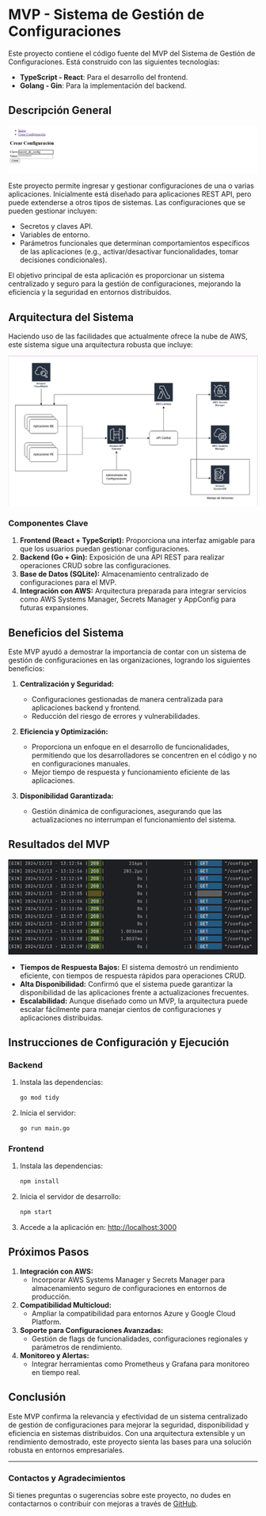 # MVP - Sistema de Gestión de Configuraciones

Este proyecto contiene el código fuente del MVP del Sistema de Gestión de Configuraciones. Está construido con las siguientes tecnologías:

- **TypeScript - React**: Para el desarrollo del frontend.
- **Golang - Gin**: Para la implementación del backend.

## **Descripción General**

![Demo Image](./images/demo.png)

Este proyecto permite ingresar y gestionar configuraciones de una o varias aplicaciones. Inicialmente está diseñado para aplicaciones REST API, pero puede extenderse a otros tipos de sistemas. Las configuraciones que se pueden gestionar incluyen:

- Secretos y claves API.
- Variables de entorno.
- Parámetros funcionales que determinan comportamientos específicos de las aplicaciones (e.g., activar/desactivar funcionalidades, tomar decisiones condicionales).

El objetivo principal de esta aplicación es proporcionar un sistema centralizado y seguro para la gestión de configuraciones, mejorando la eficiencia y la seguridad en entornos distribuidos.

## **Arquitectura del Sistema**

Haciendo uso de las facilidades que actualmente ofrece la nube de AWS, este sistema sigue una arquitectura robusta que incluye:

![Arquitectura](./images/architecture.png)

### **Componentes Clave**

1. **Frontend (React + TypeScript):** Proporciona una interfaz amigable para que los usuarios puedan gestionar configuraciones.
2. **Backend (Go + Gin):** Exposición de una API REST para realizar operaciones CRUD sobre las configuraciones.
3. **Base de Datos (SQLite):** Almacenamiento centralizado de configuraciones para el MVP.
4. **Integración con AWS:** Arquitectura preparada para integrar servicios como AWS Systems Manager, Secrets Manager y AppConfig para futuras expansiones.

## **Beneficios del Sistema**

Este MVP ayudó a demostrar la importancia de contar con un sistema de gestión de configuraciones en las organizaciones, logrando los siguientes beneficios:

1. **Centralización y Seguridad:**
   - Configuraciones gestionadas de manera centralizada para aplicaciones backend y frontend.
   - Reducción del riesgo de errores y vulnerabilidades.

2. **Eficiencia y Optimización:**
   - Proporciona un enfoque en el desarrollo de funcionalidades, permitiendo que los desarrolladores se concentren en el código y no en configuraciones manuales.
   - Mejor tiempo de respuesta y funcionamiento eficiente de las aplicaciones.

3. **Disponibilidad Garantizada:**
   - Gestión dinámica de configuraciones, asegurando que las actualizaciones no interrumpan el funcionamiento del sistema.

## **Resultados del MVP**

![Rendimiento](./images/rpm.png)

- **Tiempos de Respuesta Bajos:** El sistema demostró un rendimiento eficiente, con tiempos de respuesta rápidos para operaciones CRUD.
- **Alta Disponibilidad:** Confirmó que el sistema puede garantizar la disponibilidad de las aplicaciones frente a actualizaciones frecuentes.
- **Escalabilidad:** Aunque diseñado como un MVP, la arquitectura puede escalar fácilmente para manejar cientos de configuraciones y aplicaciones distribuidas.

## **Instrucciones de Configuración y Ejecución**

### **Backend**
1. Instala las dependencias:
   ```bash
   go mod tidy
   ```
2. Inicia el servidor:
   ```bash
   go run main.go
   ```

### **Frontend**
1. Instala las dependencias:
   ```bash
   npm install
   ```
2. Inicia el servidor de desarrollo:
   ```bash
   npm start
   ```

3. Accede a la aplicación en: [http://localhost:3000](http://localhost:3000)

## **Próximos Pasos**

1. **Integración con AWS:**
   - Incorporar AWS Systems Manager y Secrets Manager para almacenamiento seguro de configuraciones en entornos de producción.
2. **Compatibilidad Multicloud:**
   - Ampliar la compatibilidad para entornos Azure y Google Cloud Platform.
3. **Soporte para Configuraciones Avanzadas:**
   - Gestión de flags de funcionalidades, configuraciones regionales y parámetros de rendimiento.
4. **Monitoreo y Alertas:**
   - Integrar herramientas como Prometheus y Grafana para monitoreo en tiempo real.

## **Conclusión**

Este MVP confirma la relevancia y efectividad de un sistema centralizado de gestión de configuraciones para mejorar la seguridad, disponibilidad y eficiencia en sistemas distribuidos. Con una arquitectura extensible y un rendimiento demostrado, este proyecto sienta las bases para una solución robusta en entornos empresariales.

---

### **Contactos y Agradecimientos**
Si tienes preguntas o sugerencias sobre este proyecto, no dudes en contactarnos o contribuir con mejoras a través de [GitHub](#).